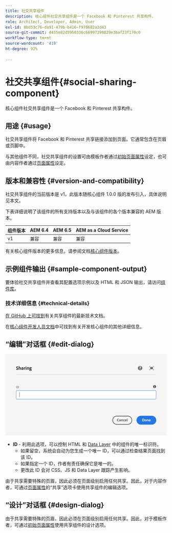```yaml
---
title: 社交共享组件
description: 核心组件社交共享组件是一个 Facebook 和 Pinterest 共享构件。
role: Architect, Developer, Admin, User
exl-id: 8bd53c76-da91-479b-b416-f978682a3d43
source-git-commit: d435e82d5950336c66997399829e3baf23f170c0
workflow-type: tm+mt
source-wordcount: '419'
ht-degree: 92%

---
```


# 社交共享组件{#social-sharing-component}

核心组件社交共享组件是一个 Facebook 和 Pinterest 共享构件。

## 用途 {#usage}

社交共享组件将 Facebook 和 Pinterest 共享链接添加到页面。它通常包含在页眉或页脚中。

与其他组件不同，社交共享组件的设置可由模板作者通过[初始页面属性](https://experienceleague.adobe.com/docs/experience-manager-cloud-service/sites/authoring/features/templates.html)设定，也可由内容作者通过[页面属性](https://experienceleague.adobe.com/docs/experience-manager-cloud-service/sites/authoring/fundamentals/page-properties.html)设定。

## 版本和兼容性 {#version-and-compatibility}

社交共享组件的当前版本是 v1，此版本随核心组件 1.0.0 版的发布引入，具体说明见本文。

下表详细说明了该组件的所有支持版本以及与该组件的各个版本兼容的 AEM 版本。

| 组件版本 | AEM 6.4 | AEM 6.5 | AEM as a Cloud Service |
|--- |--- |--- |---|
| v1 | 兼容 | 兼容 | 兼容 |

有关核心组件版本的更多信息，请参阅文档[核心组件版本](/help/versions.md)。

## 示例组件输出 {#sample-component-output}

要体验社交共享组件并查看其配置选项示例以及 HTML 和 JSON 输出，请访问[组件库](https://adobe.com/go/aem_cmp_library_sharing_cn)。

### 技术详细信息 {#technical-details}

[在 GitHub 上可找到](https://adobe.com/go/aem_cmp_tech_sharing_v1_cn)有关共享组件的最新技术文档。

在[核心组件开发人员文档](/help/developing/overview.md)中可找到有关开发核心组件的其他详细信息。

## “编辑”对话框 {#edit-dialog}

![共享组件的“编辑”对话框](/help/assets/sharing-edit.png)

* **ID** - 利用此选项，可以控制 HTML 和 [Data Layer](/help/developing/data-layer/overview.md) 中的组件的唯一标识符。
   * 如果留空，系统会自动为您生成一个唯一 ID，可以通过检查结果页面找到该 ID。
   * 如果指定一个 ID，作者有责任确保它是唯一的。
   * 更改此 ID 会对 CSS、JS 和 Data Layer 跟踪产生影响。

由于共享需要特殊的页眉，因此必须在页面级别启用任何共享。因此，对于内容作者，可通过[页面属性](https://experienceleague.adobe.com/docs/experience-manager-cloud-service/sites/authoring/fundamentals/page-properties.html)的“共享”选项卡使用共享组件的编辑选项。

## “设计”对话框 {#design-dialog}

由于共享需要特殊的页眉，因此必须在页面级别启用任何共享。因此，对于模板作者，可通过[初始页面属性](https://experienceleague.adobe.com/docs/experience-manager-cloud-service/sites/authoring/features/templates.html)使用共享组件的设计选项。
